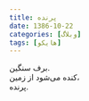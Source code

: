 ```yaml
---
title: پرنده
date: 1386-10-22
categories: [وبلاگ]
tags: [هایکو]
---
```


برف سنگین.  
کنده می‌شود از زمین،  
پرنده‌.
